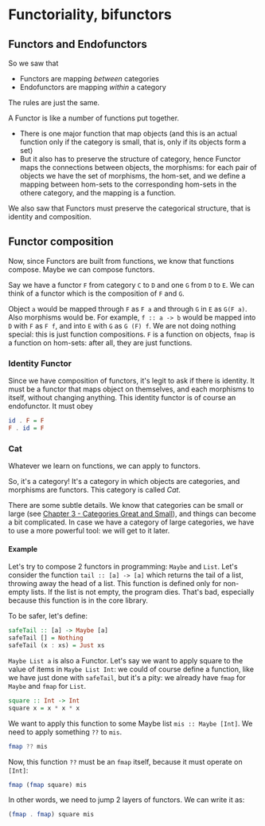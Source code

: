 Functoriality, bifunctors
=========================

## Functors and Endofunctors
So we saw that

* Functors are mapping *between* categories
* Endofunctors are mapping *within* a category

The rules are just the same.

A Functor is like a number of functions put together.

* There is one major function that map objects (and this is an actual function only if the category is small, that is, only if its objects form a set)
* But it also has to preserve the structure of category, hence Functor maps the connections between objects, the morphisms: for each pair of objects we have the set of morphisms, the hom-set, and we define a mapping between hom-sets to the corresponding hom-sets in the othere category, and the mapping is a function.

We also saw that Functors must preserve the categorical structure, that is identity and composition.

## Functor composition

Now, since Functors are built from functions, we know that functions compose. Maybe we can compose functors.

Say we have a functor `F` from category `C` to `D` and one `G` from `D` to `E`. We can think of a functor which is the composition of `F` and `G`.

Object `a` would be mapped through `F` as `F a` and through `G` in `E` as `G(F a)`. Also morphisms would be. For example, `f :: a -> b` would be mapped into `D` with `F` as `F f`, and into `E` with `G` as `G (F) f`. We are not doing nothing special: this is just function compositions. `F` is a function on objects, `fmap` is a function on hom-sets: after all, they are just functions.

### Identity Functor
Since we have composition of functors, it's legit to ask if there is identity. It must be a functor that maps object on themselves, and each morphisms to itself, without changing anything. This identity functor is of course an endofunctor. It must obey 

```haskell
id . F = F
F . id = F
```

### Cat
Whatever we learn on functions, we can apply to functors.

So, it's a category! It's a category in which objects are categories, and morphisms are functors. This category is called *Cat*.

There are some subtle details. We know that categories can be small or large (see [Chapter 3 - Categories Great and Small](chapter-3.md)), and things can become a bit complicated. In case we have a category of large categories, we have to use a more powerful tool: we will get to it later.

#### Example
Let's try to compose 2 functors in programming: `Maybe` and `List`. Let's consider the function `tail :: [a] -> [a]` which returns the tail of a list, throwing away the head of a list. This function is defined only for non-empty lists. If the list is not empty, the program dies. That's bad, especially because this function is in the core library.

To be safer, let's define:

``` haskell
safeTail :: [a] -> Maybe [a]
safeTail [] = Nothing
safeTail (x : xs) = Just xs
```

`Maybe List a` is also a Functor. Let's say we want to apply square to the value of items in `Maybe List Int`: we could of course define a function, like we have just done with `safeTail`, but it's a pity: we already have `fmap` for `Maybe` and `fmap` for `List`.

``` haskell
square :: Int -> Int
square x = x * x * x
```

We want to apply this function to some Maybe list `mis :: Maybe [Int]`. We need to apply something `??` to `mis`.

``` haskell
fmap ?? mis
```

Now, this function `??` must be an `fmap` itself, because it must operate on `[Int]`:

``` haskell
fmap (fmap square) mis
```

In other words, we need to jump 2 layers of functors. We can write it as:

``` haskell
(fmap . fmap) square mis
```






